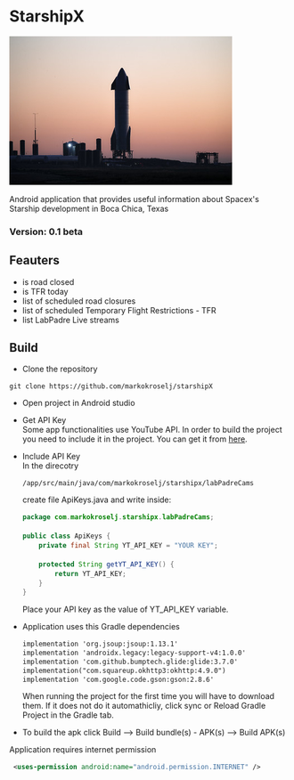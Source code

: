 # StarshipX
 ![Starship](Starship.jpg "Starhip img:Spacex Flicker")

Android application that provides useful information about Spacex's Starship development in Boca Chica, Texas

### Version: 0.1 beta

## Feauters 
* is road closed
* is TFR today
* list of scheduled road closures
* list of scheduled Temporary Flight Restrictions - TFR
* list LabPadre Live streams 


## Build
* Clone the repository 
```
git clone https://github.com/markokroselj/starshipX
```

* Open project in Android studio
* Get API Key  
    Some app functionalities use YouTube API. In order to build the project you need to include it in the project. You can get it from [here](https://developers.google.com/youtube/v3/getting-started). 
 * Include API Key  
    In the direcotry
    ```
    /app/src/main/java/com/markokroselj/starshipx/labPadreCams
    ```
    create file ApiKeys.java and write inside: 

    ```java
    package com.markokroselj.starshipx.labPadreCams;

    public class ApiKeys {
        private final String YT_API_KEY = "YOUR KEY";

        protected String getYT_API_KEY() {
            return YT_API_KEY;
        }
    }
    ```
    Place your API key as the value of YT_API_KEY variable.
* Application uses this Gradle dependencies  
    ```Gradle
    implementation 'org.jsoup:jsoup:1.13.1'
    implementation 'androidx.legacy:legacy-support-v4:1.0.0'
    implementation 'com.github.bumptech.glide:glide:3.7.0'
    implementation("com.squareup.okhttp3:okhttp:4.9.0")
    implementation 'com.google.code.gson:gson:2.8.6'
    ```
    When running the project for the first time you will have to download them. If it does not do it automathicliy, click sync or Reload Gradle Project in the Gradle tab. 
* To build the apk click Build --> Build bundle(s) - APK(s) --> Build APK(s)

Application requires internet permission 
```xml
 <uses-permission android:name="android.permission.INTERNET" />
 ```
